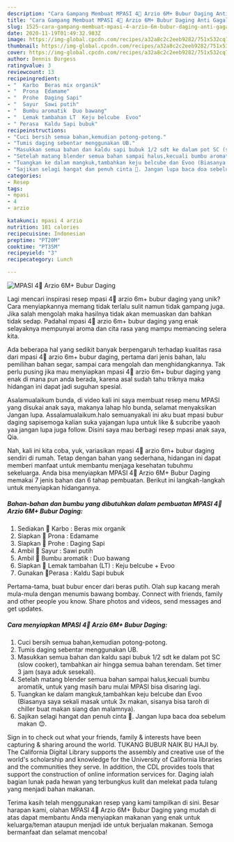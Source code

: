 ```yaml
---
description: "Cara Gampang Membuat MPASI 4🌟 Arzio 6M+ Bubur Daging Anti Gagal"
title: "Cara Gampang Membuat MPASI 4🌟 Arzio 6M+ Bubur Daging Anti Gagal"
slug: 1525-cara-gampang-membuat-mpasi-4-arzio-6m-bubur-daging-anti-gagal
date: 2020-11-19T01:49:32.983Z
image: https://img-global.cpcdn.com/recipes/a32a8c2c2eeb9282/751x532cq70/mpasi-4🌟-arzio-6m-bubur-daging-foto-resep-utama.jpg
thumbnail: https://img-global.cpcdn.com/recipes/a32a8c2c2eeb9282/751x532cq70/mpasi-4🌟-arzio-6m-bubur-daging-foto-resep-utama.jpg
cover: https://img-global.cpcdn.com/recipes/a32a8c2c2eeb9282/751x532cq70/mpasi-4🌟-arzio-6m-bubur-daging-foto-resep-utama.jpg
author: Dennis Burgess
ratingvalue: 3
reviewcount: 13
recipeingredient:
- "  Karbo  Beras mix organik"
- "  Prona  Edamame"
- "  Prohe  Daging Sapi"
- "  Sayur  Sawi putih"
- "  Bumbu aromatik  Duo bawang"
- "  Lemak tambahan LT  Keju belcube  Evoo"
- " Perasa  Kaldu Sapi bubuk"
recipeinstructions:
- "Cuci bersih semua bahan,kemudian potong-potong."
- "Tumis daging sebentar menggunakan UB."
- "Masukkan semua bahan dan kaldu sapi bubuk 1/2 sdt ke dalam pot SC (slow cooker), tambahkan air hingga semua bahan terendam. Set timer 3 jam (saya aduk sesekali)."
- "Setelah matang blender semua bahan sampai halus,kecuali bumbu aromatik, untuk yang masih baru mulai MPASI bisa disaring lagi."
- "Tuangkan ke dalam mangkuk,tambahkan keju belcube dan Evoo (Biasanya saya sekali masak untuk 3x makan, sisanya bisa taroh di chiller buat makan siang dan malamnya)."
- "Sajikan selagi hangat dan penuh cinta 🧡. Jangan lupa baca doa sebelum makan 😊."
categories:
- Resep
tags:
- mpasi
- 4
- arzio

katakunci: mpasi 4 arzio 
nutrition: 181 calories
recipecuisine: Indonesian
preptime: "PT20M"
cooktime: "PT35M"
recipeyield: "3"
recipecategory: Lunch

---
```



![MPASI 4🌟 Arzio 6M+ Bubur Daging](https://img-global.cpcdn.com/recipes/a32a8c2c2eeb9282/751x532cq70/mpasi-4🌟-arzio-6m-bubur-daging-foto-resep-utama.jpg)

Lagi mencari inspirasi resep mpasi 4🌟 arzio 6m+ bubur daging yang unik? Cara menyiapkannya memang tidak terlalu sulit namun tidak gampang juga. Jika salah mengolah maka hasilnya tidak akan memuaskan dan bahkan tidak sedap. Padahal mpasi 4🌟 arzio 6m+ bubur daging yang enak selayaknya mempunyai aroma dan cita rasa yang mampu memancing selera kita.

Ada beberapa hal yang sedikit banyak berpengaruh terhadap kualitas rasa dari mpasi 4🌟 arzio 6m+ bubur daging, pertama dari jenis bahan, lalu pemilihan bahan segar, sampai cara mengolah dan menghidangkannya. Tak perlu pusing jika mau menyiapkan mpasi 4🌟 arzio 6m+ bubur daging yang enak di mana pun anda berada, karena asal sudah tahu triknya maka hidangan ini dapat jadi suguhan spesial.

Asalamualaikum bunda, di video kali ini saya membuat resep menu MPASI yang disukai anak saya, makanya lahap hlo bunda, selamat menyaksikan Jangan lupa. Assalamualaikum.halo semuanyakali ini aku buat mpasi bubur daging sapisemoga kalian suka yajangan lupa untuk like &amp; subcribe yaaoh yaa jangan lupa juga follow. Disini saya mau berbagi resep mpasi anak saya, Qia.


Nah, kali ini kita coba, yuk, variasikan mpasi 4🌟 arzio 6m+ bubur daging sendiri di rumah. Tetap dengan bahan yang sederhana, hidangan ini dapat memberi manfaat untuk membantu menjaga kesehatan tubuhmu sekeluarga. Anda bisa menyiapkan MPASI 4🌟 Arzio 6M+ Bubur Daging memakai 7 jenis bahan dan 6 tahap pembuatan. Berikut ini langkah-langkah untuk menyiapkan hidangannya.

<!--inarticleads1-->

##### Bahan-bahan dan bumbu yang dibutuhkan dalam pembuatan MPASI 4🌟 Arzio 6M+ Bubur Daging:

1. Sediakan  🌟 Karbo : Beras mix organik
1. Siapkan  🌟 Prona : Edamame
1. Siapkan  🌟 Prohe : Daging Sapi
1. Ambil  🌟 Sayur : Sawi putih
1. Ambil  🧂 Bumbu aromatik : Duo bawang
1. Siapkan  🧂 Lemak tambahan (LT) : Keju belcube + Evoo
1. Gunakan  🧂Perasa : Kaldu Sapi bubuk


Pertama-tama, buat bubur encer dari beras putih. Olah sup kacang merah mula-mula dengan menumis bawang bombay. Connect with friends, family and other people you know. Share photos and videos, send messages and get updates. 

<!--inarticleads2-->

##### Cara menyiapkan MPASI 4🌟 Arzio 6M+ Bubur Daging:

1. Cuci bersih semua bahan,kemudian potong-potong.
1. Tumis daging sebentar menggunakan UB.
1. Masukkan semua bahan dan kaldu sapi bubuk 1/2 sdt ke dalam pot SC (slow cooker), tambahkan air hingga semua bahan terendam. Set timer 3 jam (saya aduk sesekali).
1. Setelah matang blender semua bahan sampai halus,kecuali bumbu aromatik, untuk yang masih baru mulai MPASI bisa disaring lagi.
1. Tuangkan ke dalam mangkuk,tambahkan keju belcube dan Evoo (Biasanya saya sekali masak untuk 3x makan, sisanya bisa taroh di chiller buat makan siang dan malamnya).
1. Sajikan selagi hangat dan penuh cinta 🧡. Jangan lupa baca doa sebelum makan 😊.


Sign in to check out what your friends, family &amp; interests have been capturing &amp; sharing around the world. TUKANG BUBUR NAIK BU HAJI by. The California Digital Library supports the assembly and creative use of the world&#39;s scholarship and knowledge for the University of California libraries and the communities they serve. In addition, the CDL provides tools that support the construction of online information services for. Daging ialah bagian lunak pada hewan yang terbungkus kulit dan melekat pada tulang yang menjadi bahan makanan. 

Terima kasih telah menggunakan resep yang kami tampilkan di sini. Besar harapan kami, olahan MPASI 4🌟 Arzio 6M+ Bubur Daging yang mudah di atas dapat membantu Anda menyiapkan makanan yang enak untuk keluarga/teman ataupun menjadi ide untuk berjualan makanan. Semoga bermanfaat dan selamat mencoba!
